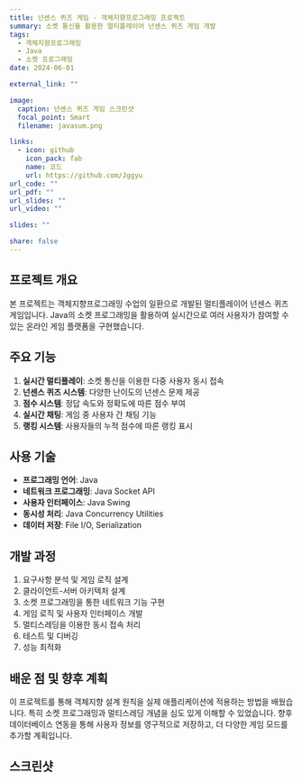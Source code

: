 ```yaml
---
title: 넌센스 퀴즈 게임 - 객체지향프로그래밍 프로젝트
summary: 소켓 통신을 활용한 멀티플레이어 넌센스 퀴즈 게임 개발
tags:
  - 객체지향프로그래밍
  - Java
  - 소켓 프로그래밍
date: 2024-06-01

external_link: ""

image:
  caption: 넌센스 퀴즈 게임 스크린샷
  focal_point: Smart
  filename: javasum.png

links:
  - icon: github
    icon_pack: fab
    name: 코드
    url: https://github.com/Jggyu
url_code: ""
url_pdf: ""
url_slides: ""
url_video: ""

slides: ""

share: false
---
```


## 프로젝트 개요

본 프로젝트는 객체지향프로그래밍 수업의 일환으로 개발된 멀티플레이어 넌센스 퀴즈 게임입니다. Java의 소켓 프로그래밍을 활용하여 실시간으로 여러 사용자가 참여할 수 있는 온라인 게임 플랫폼을 구현했습니다.

## 주요 기능

1. **실시간 멀티플레이**: 소켓 통신을 이용한 다중 사용자 동시 접속
2. **넌센스 퀴즈 시스템**: 다양한 난이도의 넌센스 문제 제공
3. **점수 시스템**: 정답 속도와 정확도에 따른 점수 부여
4. **실시간 채팅**: 게임 중 사용자 간 채팅 기능
5. **랭킹 시스템**: 사용자들의 누적 점수에 따른 랭킹 표시

## 사용 기술

- **프로그래밍 언어**: Java
- **네트워크 프로그래밍**: Java Socket API
- **사용자 인터페이스**: Java Swing
- **동시성 처리**: Java Concurrency Utilities
- **데이터 저장**: File I/O, Serialization

## 개발 과정

1. 요구사항 분석 및 게임 로직 설계
2. 클라이언트-서버 아키텍처 설계
3. 소켓 프로그래밍을 통한 네트워크 기능 구현
4. 게임 로직 및 사용자 인터페이스 개발
5. 멀티스레딩을 이용한 동시 접속 처리
6. 테스트 및 디버깅
7. 성능 최적화

## 배운 점 및 향후 계획

이 프로젝트를 통해 객체지향 설계 원칙을 실제 애플리케이션에 적용하는 방법을 배웠습니다. 특히 소켓 프로그래밍과 멀티스레딩 개념을 심도 있게 이해할 수 있었습니다. 향후 데이터베이스 연동을 통해 사용자 정보를 영구적으로 저장하고, 더 다양한 게임 모드를 추가할 계획입니다.

## 스크린샷
